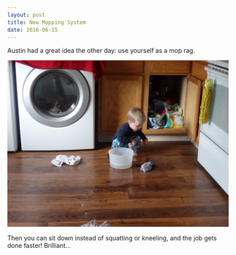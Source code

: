 ```yaml
---
layout: post
title: New Mopping System
date: 2016-06-15
---
```


Austin had a great idea the other day: use yourself as a mop rag.  

![A two year old is mopping and is very wet](/post-images/mopping-system.jpg)

Then you can sit down instead of squatting or kneeling, and the job gets done faster!  Brilliant...
